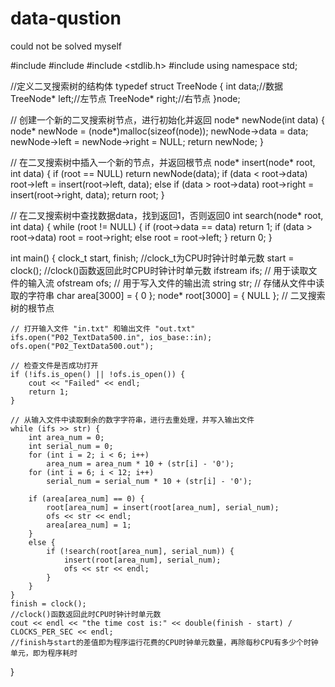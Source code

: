 # data-qustion
could not be solved myself

#include <iostream>
#include <fstream>
#include <stdlib.h>
#include <string>
using namespace std;

//定义二叉搜索树的结构体
typedef struct TreeNode {
	int data;//数据
	TreeNode* left;//左节点
	TreeNode* right;//右节点
}node;

// 创建一个新的二叉搜索树节点，进行初始化并返回
node* newNode(int data) {
	node* newNode = (node*)malloc(sizeof(node));
	newNode->data = data;
	newNode->left = newNode->right = NULL;
	return newNode;
}

// 在二叉搜索树中插入一个新的节点，并返回根节点
node* insert(node* root, int data) {
	if (root == NULL)
		return newNode(data);
	if (data < root->data)
		root->left = insert(root->left, data);
	else if (data > root->data)
		root->right = insert(root->right, data);
	return root;
}

// 在二叉搜索树中查找数据data，找到返回1，否则返回0
int search(node* root, int data) {
	while (root != NULL) {
		if (root->data == data)
			return 1;
		if (data > root->data)
			root = root->right;
		else
			root = root->left;
	}
	return 0;
}

int main() {
	clock_t start, finish;
	//clock_t为CPU时钟计时单元数
	start = clock();
	//clock()函数返回此时CPU时钟计时单元数
	ifstream ifs;        // 用于读取文件的输入流
	ofstream ofs;        // 用于写入文件的输出流
	string str;          // 存储从文件中读取的字符串
	char area[3000] = { 0 };
	node* root[3000] = { NULL };   // 二叉搜索树的根节点

	// 打开输入文件 "in.txt" 和输出文件 "out.txt"
	ifs.open("P02_TextData500.in", ios_base::in);
	ofs.open("P02_TextData500.out");

	// 检查文件是否成功打开
	if (!ifs.is_open() || !ofs.is_open()) {
		cout << "Failed" << endl;
		return 1;
	}

	// 从输入文件中读取剩余的数字字符串，进行去重处理，并写入输出文件
	while (ifs >> str) {
		int area_num = 0;
		int serial_num = 0;
		for (int i = 2; i < 6; i++)
			area_num = area_num * 10 + (str[i] - '0');
		for (int i = 6; i < 12; i++)
			serial_num = serial_num * 10 + (str[i] - '0');

		if (area[area_num] == 0) {
			root[area_num] = insert(root[area_num], serial_num);
			ofs << str << endl;
			area[area_num] = 1;
		}
		else {
			if (!search(root[area_num], serial_num)) {
				insert(root[area_num], serial_num);
				ofs << str << endl;
			}
		}
	}
	finish = clock();
	//clock()函数返回此时CPU时钟计时单元数
	cout << endl << "the time cost is:" << double(finish - start) / CLOCKS_PER_SEC << endl;
	//finish与start的差值即为程序运行花费的CPU时钟单元数量，再除每秒CPU有多少个时钟单元，即为程序耗时

}
